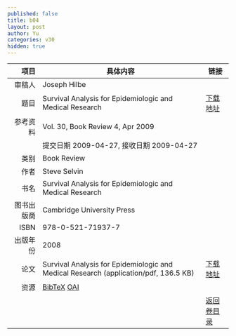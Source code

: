 ```yaml
---
published: false
title: b04
layout: post
author: Yu
categories: v30
hidden: true
---
```


| 项目 | 具体内容 | 链接 |
|---:|---|---|
| 审稿人 | Joseph Hilbe| |
| 题目 |Survival Analysis for Epidemiologic and Medical Research | [下载地址](http://www.jstatsoft.org/v30/b04/paper) |
| 参考资料 |Vol. 30, Book Review 4, Apr 2009 | |
| | 提交日期 2009-04-27, 接收日期 2009-04-27| | 
| 类别 | Book Review| |
| 作者 | Steve Selvin| |
| 书名| Survival Analysis for Epidemiologic and Medical Research| |
| 图书出版商 | Cambridge University Press| |
| ISBN | 978-0-521-71937-7| |
| 出版年份 | 2008| |
| 论文 | Survival Analysis for Epidemiologic and Medical Research  (application/pdf, 136.5 KB)| [下载地址](http://www.jstatsoft.org/v30/b04/paper) |
| 资源 | [BibTeX](http://www.jstatsoft.org/v30/b04/bibtex) [OAI](http://www.jstatsoft.org/oai?verb=GetRecord&identifier=oai.jstatsoft/v30/b04&prefix=oai_dc)| |
| |  | [返回卷目录]({{site.baseurl}}/volume/v30.html) |